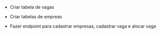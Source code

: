 - Criar tabela de vagas 

- Criar tabelas de empreas

- Fazer endpoint para cadastrar empresas, cadastrar vaga e alocar vaga